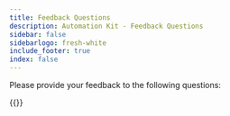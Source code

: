 ```yaml
---
title: Feedback Questions
description: Automation Kit - Feedback Questions
sidebar: false
sidebarlogo: fresh-white
include_footer: true
index: false
---
```


Please provide your feedback to the following questions:

{{<questions  name="/content/en-us/feedback.json" completed="Thank you for completing questions" showNavigationButtons=false  >}}